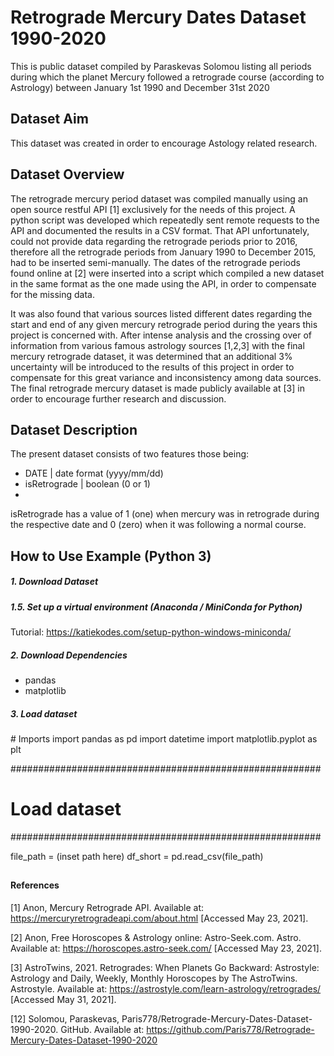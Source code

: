# Retrograde Mercury Dates Dataset 1990-2020

This is public dataset compiled by Paraskevas Solomou listing all periods during which the planet Mercury followed a retrograde course (according to Astrology) between January 1st 1990 and December 31st 2020

## Dataset Aim

This dataset was created in order to encourage Astology related research. 

## Dataset Overview

The retrograde mercury period dataset was compiled manually using an open source restful API [1] exclusively for the needs of this project. A python script was developed which repeatedly sent remote requests to the API and documented the results in a CSV format.
That API unfortunately, could not provide data regarding the retrograde periods prior to 2016, therefore all the retrograde periods from January 1990 to December 2015, had to be inserted semi-manually. The dates of the retrograde periods found online at [2] were inserted into a script which compiled a new dataset in the same format as the one made using the API, in order to compensate for the missing data. 

It was also found that various sources listed different dates regarding the start and end of any given mercury retrograde period during the years this project is concerned with. After intense analysis and the crossing over of information from various famous astrology sources [1,2,3] with the final mercury retrograde dataset, it was determined that an additional 3% uncertainty will be introduced to the results of this project in order to compensate for this great variance and inconsistency among data sources. 
The final retrograde mercury dataset is made publicly available at [3] in order to encourage further research and discussion. 

## Dataset Description

The present dataset consists of two features those being: 

- DATE         | date format (yyyy/mm/dd)
- isRetrograde | boolean (0 or 1) 
- 
<picture> 
  
isRetrograde has a value of 1 (one) when mercury was in retrograde during the respective date and 0 (zero) when it was following a normal course.

## How to Use Example (Python 3)

##### 1. Download Dataset
##### 1.5. Set up a virtual environment (Anaconda / MiniConda for Python) 
  Tutorial: https://katiekodes.com/setup-python-windows-miniconda/

  ##### 2. Download Dependencies
  - pandas
  - matplotlib
  
##### 3. Load dataset

<python> 
# Imports
import pandas as pd
import datetime
import matplotlib.pyplot as plt

########################################################
# Load dataset 
########################################################

file_path = (inset path here)
df_short = pd.read_csv(file_path)
</python>
## 

#### References

[1] Anon, Mercury Retrograde API. Available at: https://mercuryretrogradeapi.com/about.html [Accessed May 23, 2021]. 

[2] Anon, Free Horoscopes & Astrology online: Astro-Seek.com. Astro. Available at: https://horoscopes.astro-seek.com/ [Accessed May 23, 2021]. 

[3] AstroTwins, 2021. Retrogrades: When Planets Go Backward: Astrostyle: Astrology and Daily, Weekly, Monthly Horoscopes by The AstroTwins. Astrostyle. Available at: https://astrostyle.com/learn-astrology/retrogrades/ [Accessed May 31, 2021]. 

[12] Solomou, Paraskevas, Paris778/Retrograde-Mercury-Dates-Dataset-1990-2020. GitHub. Available at: https://github.com/Paris778/Retrograde-Mercury-Dates-Dataset-1990-2020


